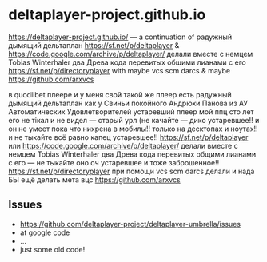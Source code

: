 # deltaplayer-project.github.io
https://deltaplayer-project.github.io/ &mdash; a continuation of радужный дымящий дельтаплан https://sf.net/p/deltaplayer &amp; https://code.google.com/archive/p/deltaplayer/ делали вместе с немцем Tobias Winterhaler два Древа кода перевитых общими лианами с его https://sf.net/p/directoryplayer with maybe vcs scm darcs &amp; maybe https://github.com/arxvcs

в quodlibet плеере и у меня свой такой же плеер есть радужный дымящий дельтаплан как у Свиньи покойного Андрюхи Панова из АУ Автоматических Удовлетворителей устаревший плеер мой ппц сто лет его не тікал и не видел — старый урл (не качайте — дико устаревшее!! и он не умеет пока что нихрена в мобилы!! только на десктопах и ноутах!! и не тыкайте всё равно капец устаревшее!! https://sf.net/p/deltaplayer или https://code.google.com/archive/p/deltaplayer/ делали вместе с немцем Tobias Winterhaler два Древа кода перевитых общими лианами с его — не тыкайте оно оч устаревшее и тоже заброшенное!! https://sf.net/p/directoryplayer при помощи vcs scm darcs делали и нада БЫ ещё делать мета вцс https://github.com/arxvcs

## Issues
 * https://github.com/deltaplayer-project/deltaplayer-umbrella/issues
 * at google code
 * ...
 * just some old code!
